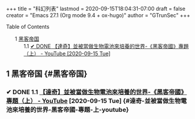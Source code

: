 +++
title = "科幻列表"
lastmod = 2020-09-15T18:04:31-07:00
draft = false
creator = "Emacs 27.1 (Org mode 9.4 + ox-hugo)"
author = "GTrunSec"
+++

<style>
  .ox-hugo-toc ul {
    list-style: none;
  }
</style>
<div class="ox-hugo-toc toc">
<div></div>

<div class="heading">Table of Contents</div>

- <span class="section-num">1</span> [黑客帝国](#黑客帝国)
    - <span class="section-num">1.1</span> [<span class="org-todo done __DONE">✔ DONE</span> 【達奇】並被當做生物電池來培養的世界-《黑客帝國》專題（上） - YouTube <span class="timestamp-wrapper"><span class="timestamp">[2020-09-15 Tue]</span></span>](#達奇-並被當做生物電池來培養的世界-黑客帝國-專題-上-youtube)

</div>
<!--endtoc-->



## <span class="section-num">1</span> 黑客帝国 {#黑客帝国}


### <span class="org-todo done __DONE">✔ DONE</span> <span class="section-num">1.1</span> [【達奇】並被當做生物電池來培養的世界-《黑客帝國》專題（上） - YouTube](https://www.youtube.com/watch?v=n3G2kSndETw) <span class="timestamp-wrapper"><span class="timestamp">[2020-09-15 Tue]</span></span> {#達奇-並被當做生物電池來培養的世界-黑客帝國-專題-上-youtube}
